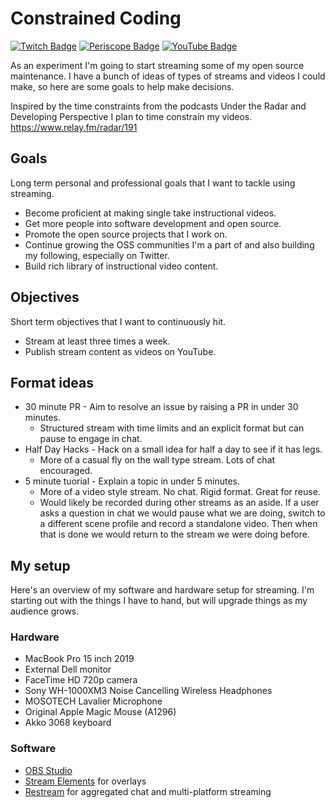 # Constrained Coding
[![Twitch Badge](https://img.shields.io/badge/Twitch-ConstrainedCoding-9147ff?logo=twitch&logoColor=white)](https://www.twitch.tv/constrainedcoding)
[![Periscope Badge](https://img.shields.io/badge/Periscope-__JacobTomlinson-%2340A4C4?logo=periscope&logoColor=white)](https://www.pscp.tv/_JacobTomlinson/follow)
[![YouTube Badge](https://img.shields.io/badge/YouTube-Jacob%20Tomlinson-FF0000?logo=youtube&logoColor=white)](https://www.youtube.com/channel/UCjwcSpcyRYsfZMsliAJzYuQ/live)

As an experiment I'm going to start streaming some of my open source maintenance. I have a bunch of ideas of types of streams and videos I could make, so here are some goals to help make decisions.

Inspired by the time constraints from the podcasts Under the Radar and Developing Perspective I plan to time constrain my videos. https://www.relay.fm/radar/191

## Goals

Long term personal and professional goals that I want to tackle using streaming.

- Become proficient at making single take instructional videos.
- Get more people into software development and open source.
- Promote the open source projects that I work on.
- Continue growing the OSS communities I'm a part of and also building my following, especially on Twitter.
- Build rich library of instructional video content.

## Objectives

Short term objectives that I want to continuously hit.

- Stream at least three times a week.
- Publish stream content as videos on YouTube.

## Format ideas

 - 30 minute PR - Aim to resolve an issue by raising a PR in under 30 minutes. 
   - Structured stream with time limits and an explicit format but can pause to engage in chat.
 - Half Day Hacks - Hack on a small idea for half a day to see if it has legs. 
   - More of a casual fly on the wall type stream. Lots of chat encouraged.
 - 5 minute tuorial - Explain a topic in under 5 minutes.
   - More of a video style stream. No chat. Rigid format. Great for reuse.
   - Would likely be recorded during other streams as an aside. If a user asks a question in chat we would pause what we are doing, switch to a different scene profile and record a standalone video. Then when that is done we would return to the stream we were doing before.
 
## My setup

Here's an overview of my software and hardware setup for streaming. I'm starting out with the things I have to hand, but will upgrade things as my audience grows.

### Hardware

- MacBook Pro 15 inch 2019
- External Dell monitor
- FaceTime HD 720p camera
- Sony WH-1000XM3 Noise Cancelling Wireless Headphones
- MOSOTECH Lavalier Microphone
- Original Apple Magic Mouse (A1296)
- Akko 3068 keyboard

### Software

- [OBS Studio](https://obsproject.com/)
- [Stream Elements](https://streamelements.com/) for overlays
- [Restream](https://restream.io) for aggregated chat and multi-platform streaming
